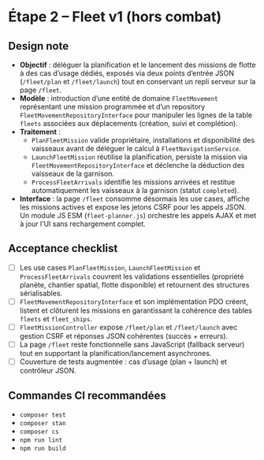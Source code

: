 # Étape 2 – Fleet v1 (hors combat)

## Design note
- **Objectif** : déléguer la planification et le lancement des missions de flotte à des cas d’usage dédiés, exposés via deux points d’entrée JSON (`/fleet/plan` et `/fleet/launch`) tout en conservant un repli serveur sur la page `/fleet`.
- **Modèle** : introduction d’une entité de domaine `FleetMovement` représentant une mission programmée et d’un repository `FleetMovementRepositoryInterface` pour manipuler les lignes de la table `fleets` associées aux déplacements (création, suivi et complétion).
- **Traitement** :
  - `PlanFleetMission` valide propriétaire, installations et disponibilité des vaisseaux avant de déléguer le calcul à `FleetNavigationService`.
  - `LaunchFleetMission` réutilise la planification, persiste la mission via `FleetMovementRepositoryInterface` et déclenche la déduction des vaisseaux de la garnison.
  - `ProcessFleetArrivals` identifie les missions arrivées et restitue automatiquement les vaisseaux à la garnison (statut `completed`).
- **Interface** : la page `/fleet` consomme désormais les use cases, affiche les missions actives et expose les jetons CSRF pour les appels JSON. Un module JS ESM (`fleet-planner.js`) orchestre les appels AJAX et met à jour l’UI sans rechargement complet.

## Acceptance checklist
- [ ] Les use cases `PlanFleetMission`, `LaunchFleetMission` et `ProcessFleetArrivals` couvrent les validations essentielles (propriété planète, chantier spatial, flotte disponible) et retournent des structures sérialisables.
- [ ] `FleetMovementRepositoryInterface` et son implémentation PDO créent, listent et clôturent les missions en garantissant la cohérence des tables `fleets` et `fleet_ships`.
- [ ] `FleetMissionController` expose `/fleet/plan` et `/fleet/launch` avec gestion CSRF et réponses JSON cohérentes (succès + erreurs).
- [ ] La page `/fleet` reste fonctionnelle sans JavaScript (fallback serveur) tout en supportant la planification/lancement asynchrones.
- [ ] Couverture de tests augmentée : cas d’usage (plan + launch) et contrôleur JSON.

## Commandes CI recommandées
- `composer test`
- `composer stan`
- `composer cs`
- `npm run lint`
- `npm run build`
